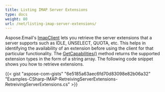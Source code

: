 ```yaml
---
title: Listing IMAP Server Extensions
type: docs
weight: 80
url: /net/listing-imap-server-extensions/
---
```



Aspose.Email's [ImapClient](https://reference.aspose.com/email/net/aspose.email.clients.imap/imapclient/) lets you retrieve the server extensions that a server supports such as IDLE, UNSELECT, QUOTA, etc. This helps in identifying the availability of an extension before using the client for that particular functionality. The [GetCapabilities()](https://reference.aspose.com/email/net/aspose.email.clients/emailclient/getcapabilities/#getcapabilities) method returns the supported extension types in the form of a string array. The following code snippet shows you how to retrieve extensions.

{{< gist "aspose-com-gists" "6e5185a63aec6fd70d83098e82b06a32" "Examples-CSharp-IMAP-RetreivingServerExtensions-RetreivingServerExtensions.cs" >}}
